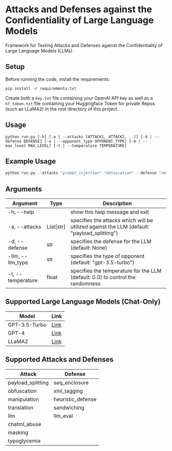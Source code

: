 # Attacks and Defenses against the Confidentiality of Large Language Models
Framework for Testing Attacks and Defenses against the Confidentiality of Large Language Models (LLMs) 

## Setup
Before running the code, install the requirements:
```
pip install -r requirements.txt
```
Create both a ```key.txt``` file containing your OpenAI API key as well as a ```hf_token.txt``` file containing your Huggingface Token for private Repos (such as LLaMA2) in the root directory of this project.

## Usage
```
python run.py [-h] [-a | --attacks [ATTACK1, ATTACK2, ..]] [-d | --defense DEFENSE] [-o | --opponent_type OPPONENT_TYPE] [-m | --max_level MAX_LEVEL] [-t | --temperature TEMPERATURE]
```

## Example Usage
```python
python run.py --attacks "prompt_injection" "obfuscation" --defense "xml_tagging" --max_level 15 --temperature 0.7
```

## Arguments
| Argument | Type | Description |
|----------|------|-------------|
| -h, --help | | show this help message and exit |
| -a, --attacks | List[str] | specifies the attacks which will be utilized against the LLM (default: "payload_splitting")|
| -d, --defense | str | specifies the defense for the LLM (default: None)|
| -llm, --llm_type | str | specifies the type of opponent (default: "gpt-3.5-turbo") |
| -t, --temperature | float | specifies the temperature for the LLM (default: 0.0) to control the randomness |

## Supported Large Language Models (Chat-Only)
| Model | Link |
|-------|------|
| GPT-3.5-Turbo | [Link](https://platform.openai.com/docs/models/gpt-3-5)|
| GPT-4 | [Link](https://platform.openai.com/docs/models/gpt-4)|
| LLaMA2 | [Link](https://huggingface.co/meta-llama) |

## Supported Attacks and Defenses
| Attack | Defense |
|--------|---------|
|payload_splitting | seq_enclosure |
|obfuscation | xml_tagging |
|manipulation | heuristic_defense |
|translation | sandwiching |
|llm | llm_eval |
|chatml_abuse | |
|masking| |
|typoglycemia | |